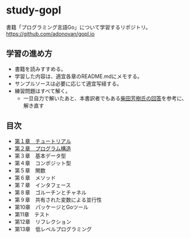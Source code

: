 # study-gopl
書籍「プログラミング言語Go」について学習するリポジトリ。   
https://github.com/adonovan/gopl.io

## 学習の進め方
- 書籍を読みすすめる。
- 学習した内容は、適宜各章のREADME.mdにメモする。
- サンプルソースは必要に応じて適宜写経する。
- 練習問題はすべて解く。
  - 一旦自力で解いたあと、本書訳者でもある[柴田芳樹氏の回答](https://github.com/YoshikiShibata/gpl)を参考に、解き直す

## 目次
- [第１章　チュートリアル](https://github.com/nesheep5/study-gopl/blob/master/ch01)
- [第２章　プログラム構造](https://github.com/nesheep5/study-gopl/tree/master/ch02)
- 第３章　基本データ型
- 第４章　コンポジット型
- 第５章　関数
- 第６章　メソッド
- 第７章　インタフェース
- 第８章　ゴルーチンとチャネル
- 第９章　共有された変数による並行性
- 第10章　パッケージとGoツール
- 第11章　テスト
- 第12章　リフレクション
- 第13章　低レベルプログラミング
